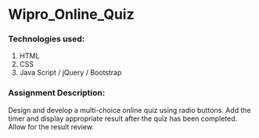 # Wipro_Online_Quiz

### Technologies used:
1. HTML
2. CSS
3. Java Script / jQuery / Bootstrap

### Assignment Description:
Design and develop a multi-choice online quiz using radio buttons. Add the timer and display appropriate result after the quiz has
been completed. Allow for the result review.
